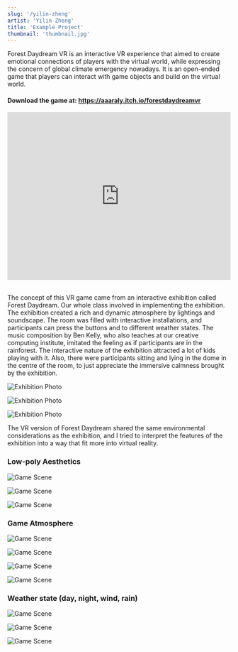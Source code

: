 ```yaml
---
slug: '/yilin-zheng'
artist: 'Yilin Zheng'
title: 'Example Project'
thumbnail: 'thumbnail.jpg'
---
```


Forest Daydream VR is an interactive VR experience that aimed to create emotional connections of players with the virtual world, while expressing the concern of global climate emergency nowadays. It is an open-ended game that players can interact with game objects and build on the virtual world.

#### Download the game at: https://aaaraly.itch.io/forestdaydreamvr

<div style="padding:75% 0 0 0;position:relative;"><iframe src="https://vimeo.com/485396365=0&byline=0&portrait=0" style="position:absolute;top:0;left:0;width:100%;height:100%;" frameborder="0" allow="autoplay; fullscreen" allowfullscreen></iframe></div><script src="https://player.vimeo.com/api/player.js"></script>

<br />

The concept of this VR game came from an interactive exhibition called Forest Daydream. Our whole class involved in implementing the exhibition. The exhibition created a rich and dynamic atmosphere by lightings and soundscape. The room was filled with interactive installations, and participants can press the buttons and to different weather states. The music composition by Ben Kelly, who also teaches at our creative computing institute, imitated the feeling as if participants are in the rainforest. The interactive nature of the exhibition attracted a lot of kids playing with it. Also, there were participants sitting and lying in the dome in the centre of the room, to just appreciate the immersive calmness brought by the exhibition.

![Exhibition Photo](IMG_20200216_132119.jpg)

![Exhibition Photo](IMG_20200216_132232.jpg)

![Exhibition Photo](IMG_20200216_132831.jpg)

The VR version of Forest Daydream shared the same environmental considerations as the exhibition, and I tried to interpret the features of the exhibition into a way that fit more into virtual reality.

### Low-poly Aesthetics

![Game Scene](Screenshot11.png)

![Game Scene](Screenshot13.png)

![Game Scene](Screenshot9.png)

### Game Atmosphere

![Game Scene](Anna3.png)

![Game Scene](Screenshot6.png)

![Game Scene](Screenshot7.png)

![Game Scene](Screenshot10.png)

### Weather state (day, night, wind, rain)

![Game Scene](Screenshot8.png)

![Game Scene](Screenshot17.png)

![Game Scene](Screenshot.png)
